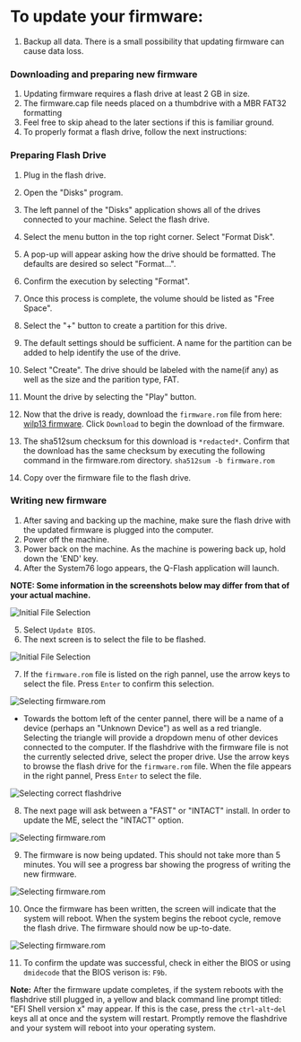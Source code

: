 # To update your firmware:

1. Backup all data. There is a small possibility that updating firmware can cause data loss.

### Downloading and preparing new firmware
1. Updating firmware requires a flash drive at least 2 GB in size.
2. The firmware.cap file needs placed on a thumbdrive with a MBR FAT32 formatting
3. Feel free to skip ahead to the later sections if this is familiar ground.
4. To properly format a flash drive, follow the next instructions:

### Preparing Flash Drive
1. Plug in the flash drive.
2. Open the "Disks" program.
3. The left pannel of the "Disks" application shows all of the drives connected to your machine. Select the flash drive.
4. Select the menu button in the top right corner. Select "Format Disk".
5. A pop-up will appear asking how the drive should be formatted. The defaults are desired so select "Format...".
6. Confirm the execution by selecting "Format".
7. Once this process is complete, the volume should be listed as "Free Space".
8. Select the "+" button to create a partition for this drive.
9. The default settings should be sufficient. A name for the partition can be added to help identify the use of the drive.
10. Select "Create". The drive should be labeled with the name(if any) as well as the size and the parition type, FAT.
11. Mount the drive by selecting the "Play" button.
12. Now that the drive is ready, download the `firmware.rom` file from here: [wilp13 firmware](https://github.com/system76/firmware-desktop/blob/master/wilp12/firmware.rom). Click `Download` to begin the download of the firmware.

13. The sha512sum checksum for this download is `*redacted*`. Confirm that the download has the same checksum by executing the following command in the firmware.rom directory. `sha512sum -b firmware.rom`

15. Copy over the firmware file to the flash drive.

### Writing new firmware
1. After saving and backing up the machine, make sure the flash drive with the updated firmware is plugged into the computer.
2. Power off the machine.
3. Power back on the machine. As the machine is powering back up, hold down the 'END' key.
4. After the System76 logo appears, the Q-Flash application will launch.

**NOTE: Some information in the screenshots below may differ from that of your actual machine.**

![Initial File Selection](https://raw.githubusercontent.com/system76/firmware-desktop/master/leow8/images/3.png)

5. Select `Update BIOS`.
6. The next screen is to select the file to be flashed. 

![Initial File Selection](https://raw.githubusercontent.com/system76/firmware-desktop/master/leow8/images/4.png)

7. If the `firmware.rom` file is listed on the righ pannel, use the arrow keys to select the file. Press `Enter` to confirm this selection.

![Selecting firmware.rom](https://raw.githubusercontent.com/system76/firmware-desktop/master/leow8/images/7.png)

  - Towards the bottom left of the center pannel, there will be a name of a device (perhaps an "Unknown Device") as well as a red triangle. Selecting the triangle will provide a dropdown menu of other devices connected to the computer. If the flashdrive with the firmware file is not the currently selected drive, select the proper drive. Use the arrow keys to browse the flash drive for the `firmware.rom` file. When the file appears in the right pannel, Press `Enter` to select the file.

![Selecting correct flashdrive](https://raw.githubusercontent.com/system76/firmware-desktop/master/leow8/images/5.png)

8. The next page will ask between a "FAST" or "INTACT" install. In order to update the ME, select the "INTACT" option.

![Selecting firmware.rom](https://raw.githubusercontent.com/system76/firmware-desktop/master/leow8/images/8.png)

9. The firmware is now being updated. This should not take more than 5 minutes. You will see a progress bar showing the progress of writing the new firmware.

![Selecting firmware.rom](https://raw.githubusercontent.com/system76/firmware-desktop/master/leow8/images/9.png)

10. Once the firmware has been written, the screen will indicate that the system will reboot. When the system begins the reboot cycle, remove the flash drive. The firmware should now be up-to-date.

![Selecting firmware.rom](https://raw.githubusercontent.com/system76/firmware-desktop/master/leow8/images/10.png)

11. To confirm the update was successful, check in either the BIOS or using `dmidecode` that the BIOS verison is: `F9b`. 

**Note:**
After the firmware update completes, if the system reboots with the flashdrive still plugged in, a yellow and black command line prompt titled: "EFI Shell version x" may appear. If this is the case, press the `ctrl`-`alt`-`del` keys all at once and the system will restart. Promptly remove the flashdrive and your system will reboot into your operating system.
